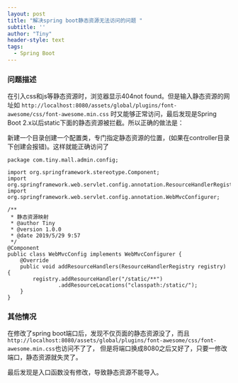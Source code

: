 ```yaml
---
layout: post
title: "解决spring boot静态资源无法访问的问题 "
subtitle: ''
author: "Tiny"
header-style: text
tags:
  - Spring Boot
---
```


### 问题描述
在引入css和js等静态资源时，浏览器显示404not found。但是输入静态资源的网址如
`http://localhost:8080/assets/global/plugins/font-awesome/css/font-awesome.min.css`
时又能够正常访问，最后发现是Spring Boot 2.x以后static下面的静态资源被拦截。所以正确的做法是：

新建一个目录创建一个配置类，专门指定静态资源的位置，(如果在controller目录下创建会报错)。这样就能正确访问了

```
package com.tiny.mall.admin.config;

import org.springframework.stereotype.Component;
import org.springframework.web.servlet.config.annotation.ResourceHandlerRegistry;
import org.springframework.web.servlet.config.annotation.WebMvcConfigurer;

/**
 * 静态资源映射
 * @author Tiny
 * @version 1.0.0
 * @date 2019/5/29 9:57
 */
@Component
public class WebMvcConfig implements WebMvcConfigurer {
    @Override
    public void addResourceHandlers(ResourceHandlerRegistry registry) {
        registry.addResourceHandler("/static/**")
                .addResourceLocations("classpath:/static/");
    }
}
```

### 其他情况

在修改了spring boot端口后，发现不仅页面的静态资源没了，而且`http://localhost:8080/assets/global/plugins/font-awesome/css/font-awesome.min.css`也访问不了了，
但是将端口换成8080之后又好了，只要一修改端口，静态资源就失灵了。

最后发现是入口函数没有修改，导致静态资源不能导入。